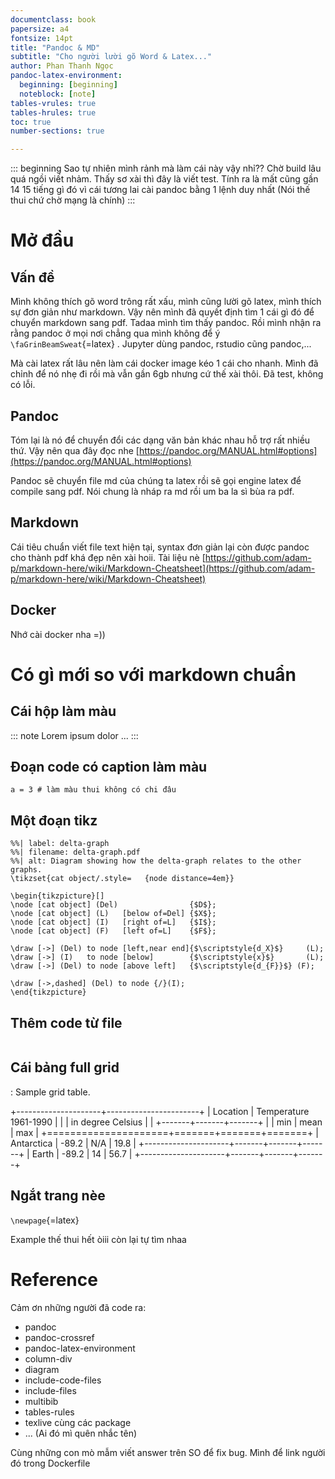```yaml
---
documentclass: book
papersize: a4
fontsize: 14pt
title: "Pandoc & MD"
subtitle: "Cho người lười gõ Word & Latex..."
author: Phan Thanh Ngọc
pandoc-latex-environment:
  beginning: [beginning]
  noteblock: [note]
tables-vrules: true
tables-hrules: true
toc: true
number-sections: true

---
```


::: beginning
Sao tự nhiên mình rảnh mà làm cái này vậy nhỉ?? Chờ build lâu quá ngồi viết nhảm. Thấy sơ xài thì đây là viết test. Tính ra là mất cũng gần 14 15 tiếng gì đó vì cái tương lai cài pandoc bằng 1 lệnh duy nhất (Nói thế thui chứ chờ mạng là chính)
:::

# Mở đầu

## Vấn đề

Mình không thích gõ word trông rất xấu, mình cũng lười gõ latex, mình thích sự đơn giản như markdown. Vậy nên mình đã quyết định tìm 1 cái gì đó để chuyển markdown sang pdf. Tadaa mình tìm thấy pandoc. Rồi mình nhận ra rằng pandoc ở mọi nơi chẳng qua mình không để ý `\faGrinBeamSweat`{=latex} . Jupyter dùng pandoc, rstudio cũng pandoc,...

Mà cài latex rất lâu nên làm cái docker image kéo 1 cái cho nhanh. Mình đã chỉnh để nó nhẹ đi rồi mà vẫn gần 6gb nhưng cứ thế xài thôi. Đã test, không có lỗi.

## Pandoc

Tóm lại là nó để chuyển đổi các dạng văn bản khác nhau hỗ trợ rất nhiều thứ. Vậy nên qua đây đọc
nhe [https://pandoc.org/MANUAL.html#options](https://pandoc.org/MANUAL.html#options)

Pandoc sẽ chuyển file md của chúng ta latex rồi sẽ gọi engine latex để compile sang pdf. Nói chung là nháp ra md rồi um ba la sì bùa ra pdf.

## Markdown

Cái tiêu chuẩn viết file text hiện tại, syntax đơn giản lại còn được pandoc cho thành pdf khá đẹp nên xài hoii. Tài liệu
nè [https://github.com/adam-p/markdown-here/wiki/Markdown-Cheatsheet](https://github.com/adam-p/markdown-here/wiki/Markdown-Cheatsheet)

## Docker

Nhớ cài docker nha =))

# Có gì mới so với markdown chuẩn

## Cái hộp làm màu

::: note
Lorem ipsum dolor ...
:::

## Đoạn code có caption làm màu

```{.python caption="làm màu"}
a = 3 # làm màu thui không có chi đâu
```

## Một đoạn tikz

``` {.tikz}
%%| label: delta-graph
%%| filename: delta-graph.pdf
%%| alt: Diagram showing how the delta-graph relates to the other graphs.
\tikzset{cat object/.style=   {node distance=4em}}

\begin{tikzpicture}[]
\node [cat object] (Del)                {$D$};
\node [cat object] (L)   [below of=Del] {$X$};
\node [cat object] (I)   [right of=L]   {$I$};
\node [cat object] (F)   [left of=L]    {$F$};

\draw [->] (Del) to node [left,near end]{$\scriptstyle{d_X}$}     (L);
\draw [->] (I)   to node [below]        {$\scriptstyle{x}$}       (L);
\draw [->] (Del) to node [above left]   {$\scriptstyle{d_{F}}$} (F);

\draw [->,dashed] (Del) to node {/}(I);
\end{tikzpicture}
```

## Thêm code từ file
```{.bash include=example.sh }

```

## Cái bảng full grid

: Sample grid table.

+---------------------+-----------------------+
| Location            | Temperature 1961-1990 |
|                     | in degree Celsius     |
|                     +-------+-------+-------+
|                     | min   | mean  | max   |
+=====================+=======+=======+=======+
| Antarctica          | -89.2 | N/A   | 19.8  |
+---------------------+-------+-------+-------+
| Earth               | -89.2 | 14    | 56.7  |
+---------------------+-------+-------+-------+

## Ngắt trang nèe

`\newpage`{=latex}




Example thế thui hết òiii còn lại tự tìm nhaa

# Reference
Cảm ơn những người đã code ra:

- pandoc 
- pandoc-crossref
- pandoc-latex-environment 
- column-div
- diagram
- include-code-files
- include-files
- multibib
- tables-rules
- texlive cùng các package 
- ... (Ai đó mì quên nhắc tên)

Cùng những con mò mẫm viết answer trên SO để fix bug. Mình để link người đó trong Dockerfile

